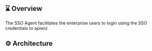 ## ⌛ Overview
The SSO Agent facilitates the enterprise users to login using the SSO credentials to apiwiz

## ⚙️ Architecture